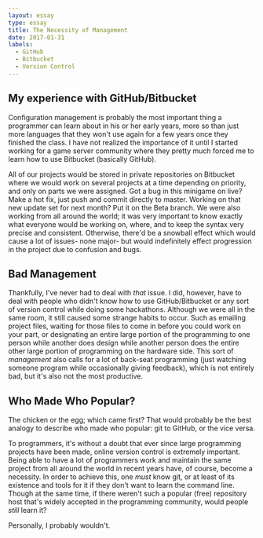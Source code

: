 ```yaml
---
layout: essay
type: essay
title: The Necessity of Management
date: 2017-01-31
labels:
  - GitHub
  - Bitbucket
  - Version Control
---
```


<h2>My experience with GitHub/Bitbucket</h2>

Configuration management is probably the most important thing a programmer can learn about in his or her early years, more so than just more languages that they won't use again for a few years once they finished the class. I have not realized the importance of it until I started working for a game server community where they pretty much forced me to learn how to use Bitbucket (basically GitHub).

All of our projects would be stored in private repositories on Bitbucket where we would work on several projects at a time depending on priority, and only on parts we were assigned. Got a bug in this minigame on live? Make a hot fix, just push and commit directly to master. Working on that new update set for next month? Put it on the Beta branch. We were also working from all around the world; it was very important to know exactly what everyone would be working on, where, and to keep the syntax very precise and consistent. Otherwise, there'd be a snowball effect which would cause a lot of issues- none major- but would indefinitely effect progression in the project due to confusion and bugs.

<h2>Bad Management</h2>

Thankfully, I've never had to deal with <i>that</i> issue. I did, however, have to deal with people who didn't know how to use GitHub/Bitbucket or any sort of version control while doing some hackathons. Although we were all in the same room, it still caused some strange habits to occur. Such as emailing project files, waiting for those files to come in before you could work on your part, or designating an entire large portion of the programming to one person while another does design while another person does the entire other large portion of programming on the hardware side. This sort of <i>management</i> also calls for a lot of back-seat programming (just watching someone program while occasionally giving feedback), which is not entirely bad, but it's also not the most productive.

<h2>Who Made Who Popular?</h2>

The chicken or the egg; which came first? That would probably be the best analogy to describe who made who popular: git to GitHub, or the vice versa.

To programmers, it's without a doubt that ever since large programming projects have been made, online version control is extremely important. Being able to have a lot of programmers work and maintain the same project from all around the world in recent years have, of course, become a necessity. In order to achieve this, one <i>must</i> know git, or at least of its existence and tools for it if they don't want to learn the command line. Though at the same time, if there weren't such a popular (free) repository host that's widely accepted in the programming community, would people <i>still</i> learn it?

Personally, I probably wouldn't.